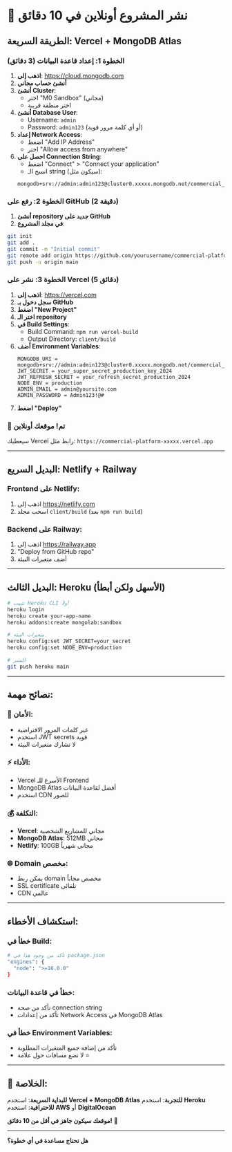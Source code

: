 # 🚀 نشر المشروع أونلاين في 10 دقائق

## الطريقة السريعة: Vercel + MongoDB Atlas

### الخطوة 1: إعداد قاعدة البيانات (3 دقائق)

1. **اذهب إلى**: https://cloud.mongodb.com
2. **أنشئ حساب مجاني**
3. **أنشئ Cluster**:
   - اختر "M0 Sandbox" (مجاني)
   - اختر منطقة قريبة
4. **أنشئ Database User**:
   - Username: `admin`
   - Password: `admin123` (أو أي كلمة مرور قوية)
5. **إعداد Network Access**:
   - اضغط "Add IP Address"
   - اختر "Allow access from anywhere"
6. **احصل على Connection String**:
   - اضغط "Connect" > "Connect your application"
   - انسخ الـ string (سيكون مثل):
   ```
   mongodb+srv://admin:admin123@cluster0.xxxxx.mongodb.net/commercial_platform
   ```

### الخطوة 2: رفع على GitHub (2 دقيقة)

1. **أنشئ repository جديد على GitHub**
2. **في مجلد المشروع**:
```bash
git init
git add .
git commit -m "Initial commit"
git remote add origin https://github.com/yourusername/commercial-platform.git
git push -u origin main
```

### الخطوة 3: نشر على Vercel (5 دقائق)

1. **اذهب إلى**: https://vercel.com
2. **سجل دخول بـ GitHub**
3. **اضغط "New Project"**
4. **اختر الـ repository**
5. **في Build Settings**:
   - Build Command: `npm run vercel-build`
   - Output Directory: `client/build`
6. **أضف Environment Variables**:
   ```
   MONGODB_URI = mongodb+srv://admin:admin123@cluster0.xxxxx.mongodb.net/commercial_platform
   JWT_SECRET = your_super_secret_production_key_2024
   JWT_REFRESH_SECRET = your_refresh_secret_production_2024
   NODE_ENV = production
   ADMIN_EMAIL = admin@yoursite.com
   ADMIN_PASSWORD = Admin123!@#
   ```
7. **اضغط "Deploy"**

### 🎉 تم! موقعك أونلاين

سيعطيك Vercel رابط مثل: `https://commercial-platform-xxxxx.vercel.app`

---

## البديل السريع: Netlify + Railway

### Frontend على Netlify:
1. اذهب إلى https://netlify.com
2. اسحب مجلد `client/build` (بعد `npm run build`)

### Backend على Railway:
1. اذهب إلى https://railway.app
2. "Deploy from GitHub repo"
3. أضف متغيرات البيئة

---

## البديل الثالث: Heroku (الأسهل ولكن أبطأ)

```bash
# تثبيت Heroku CLI أولاً
heroku login
heroku create your-app-name
heroku addons:create mongolab:sandbox

# متغيرات البيئة
heroku config:set JWT_SECRET=your_secret
heroku config:set NODE_ENV=production

# النشر
git push heroku main
```

---

## نصائح مهمة:

### 🔐 الأمان:
- غير كلمات المرور الافتراضية
- استخدم JWT secrets قوية
- لا تشارك متغيرات البيئة

### ⚡ الأداء:
- Vercel الأسرع للـ Frontend
- MongoDB Atlas أفضل لقاعدة البيانات
- استخدم CDN للصور

### 💰 التكلفة:
- **Vercel**: مجاني للمشاريع الشخصية
- **MongoDB Atlas**: 512MB مجاني
- **Netlify**: 100GB مجاني شهرياً

### 🌐 Domain مخصص:
- يمكن ربط domain مخصص مجاناً
- SSL certificate تلقائي
- CDN عالمي

---

## استكشاف الأخطاء:

### خطأ في Build:
```bash
# تأكد من وجود هذا في package.json
"engines": {
  "node": ">=16.0.0"
}
```

### خطأ في قاعدة البيانات:
- تأكد من صحة connection string
- تأكد من إعدادات Network Access في MongoDB Atlas

### خطأ في Environment Variables:
- تأكد من إضافة جميع المتغيرات المطلوبة
- لا تضع مسافات حول علامة =

---

## 🎯 الخلاصة:

**للبداية السريعة**: استخدم **Vercel + MongoDB Atlas**
**للتجربة**: استخدم **Heroku**
**للاحترافية**: استخدم **AWS** أو **DigitalOcean**

**موقعك سيكون جاهز في أقل من 10 دقائق!** 🚀

---

**هل تحتاج مساعدة في أي خطوة؟**
